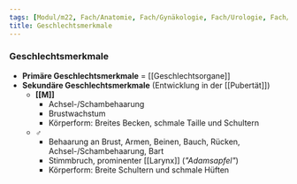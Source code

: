 ```yaml
---
tags: [Modul/m22, Fach/Anatomie, Fach/Gynäkologie, Fach/Urologie, Fach/Pädiatrie]
title: Geschlechtsmerkmale
---
```

### Geschlechtsmerkmale
- **Primäre Geschlechtsmerkmale** = [[Geschlechtsorgane]]
- **Sekundäre Geschlechtsmerkmale** (Entwicklung in der [[Pubertät]])
	- **[[M]]**
		- Achsel-/Schambehaarung
		- Brustwachstum
		- Körperform: Breites Becken, schmale Taille und Schultern
	- **♂**
		- Behaarung an Brust, Armen, Beinen, Bauch, Rücken, Achsel-/Schambehaarung, Bart
		- Stimmbruch, prominenter [[Larynx]] (*"Adamsapfel"*)
		- Körperform: Breite Schultern und schmale Hüften